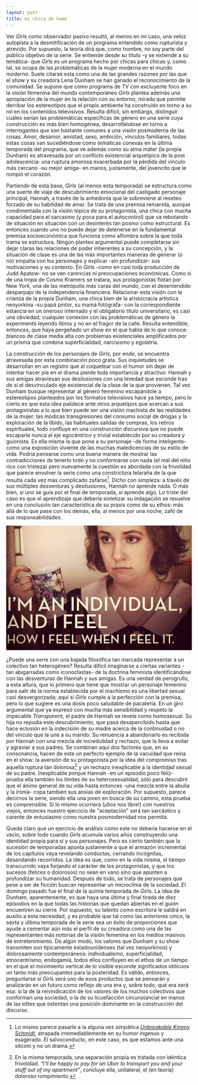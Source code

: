 ```yaml
---
layout: post
title: mi chica de humo
---
```


Ver *Girls* como observador pasivo resultó, al menos en mi caso, una veloz autopista a la desmitificación de un programa entendido como rupturista y atrevido. Por supuesto, la teoría dirá que, como hombre, no soy parte del público objetivo de la serie. Se entiende desde su título -y se extiende a su temática- que *Girls* es un programa hecho por chicas para chicas y, como tal, se ocupa de las problemáticas de la mujer moderna en el mundo moderno. Suele citarse esta como una de las grandes razones por las que el show y su creadora Lena Dunham se han ganado el reconocimiento de la comunidad. Se supone que como programa de TV con excluyente foco en la visión femenina del mundo contemporáneo *Girls* plantea además una apropiación de la mujer en la relación con su entorno, mirada que permite derribar los estereotipos que el propio ambiente ha construido en torno a su rol en los contenidos televisivos. Resulta difícil, sin embargo, distinguir cuáles serían las problemáticas específicas de género en una serie cuya construcción es más bien homogénea, desarrollándose en torno a interrogantes que son bastante comunes a una visión posmoderna de las cosas. Amor, desamor, amistad, sexo, ambición, vínculos familiares, todas estas cosas van sucediéndose como temáticas conexas en la última temporada del programa, que ve además como su alma máter (la propia Dunham) es atravesada por un conflicto existencial arquetípico de la post adolescencia: una ruptura amorosa exacerbada por la pérdida del vínculo más cercano -su mejor amiga- en manos, justamente, del jovencito que le rompió el corazón.

Partiendo de esta base, *Girls* (al menos esta temporada) se estructura como una suerte de viaje de descubrimiento emocional del castigado personaje principal, Hannah, a través de la anhedonia que le sobreviene al reseteo forzado de su habilidad de amar. Se trata de una premisa remanida, aunque condimentada con la visión tópica de su protagonista, una chica con mucha capacidad para el sarcasmo (y poca para el autocontrol) que va rebotando de situación en situación con un desinterés tan posmo como estructural. Es entonces cuando uno no puede dejar de detenerse en la fundamental premisa socioeconómica que funciona como alfombra sobre la que toda trama se estructura. Ningún planteo argumental puede completarse sin dejar claras las relaciones de poder inherentes a su concepción, y la situación de clase es una de las más importantes maneras de generar (o no) empatía con los personajes y explicar -sin profundizar- sus motivaciones y su contexto. En *Girls* -como en casi toda producción de Judd Apatow- no se ven carencias ni preocupaciones económicas. Como si de una tropa de Cosmo Kramers se tratara, sus protagonistas flotan por New York, una de las metrópolis más caras del mundo, con el desentendido desparpajo de la independencia financiera. Relacionar esta visión con la crianza de la propia Dunham, una chica bien de la aristocracia artística neoyorkina -su papá pintor, su mamá fotógrafa- con la correspondiente estancia en un oneroso internado y el obligatorio título universitario, es casi una obviedad; cualquier conexión con las problemáticas de género la experimentó leyendo libros y no en el fragor de la calle. Resulta entendible, entonces, que haya pergeñado un show en el que habla de lo que conoce: blancos de clase media alta con problemas existenciales amplificados por un prisma que combina superficialidad, narcisismo y egolatría.

La construcción de los personajes de *Girls*, por ende, se encuentra atravesada por esta combinación poco grata. Sus inquietudes se desarrollan en un registro que al coquetear con el humor sin dejar de intentar hacer pie en el drama pierde toda importancia y atractivo: Hannah y sus amigas atraviesan sus desilusiones con una levedad que esconde tras de sí el desvinculado eje existencial de la clase de la que provienen. Tal vez Dunham busque representar al género femenino escapándole a estereotipos planteados por los formatos televisivos hace ya tiempo, pero lo cierto es que esta idea palidece ante otros arquetipos que acercan a sus protagonistas a lo que bien puede ser una visión machista de las realidades de la mujer: las módicas transgresiones del consumo social de drogas y la exploración de la libido, las habituales salidas de compras, los retiros espirituales, todo confluye en una construcción discursiva que no puede escaparle nunca al eje egocéntrico y trivial establecido por su creadora y guionista. Es ella misma la que pone a su personaje -de forma inteligente- como una exposición viviente de las muchas maledicencias de su estilo de vida. Podría pensarse como una buena manera de mostrar las contradicciones de tenerlo todo y no conformarse con nada (el mal del niño rico con tristeza) pero nuevamente la cuestión es abordada con la frivolidad que parece envolver la serie como una constrictora telaraña de la que resulta cada vez más complicado zafarse[^fn-n1]. Dicho con simpleza: a través de sus múltiples desventuras y desilusiones, Hannah no aprende nada. O más bien, si uno se guía por el final de temporada, *sí* aprende algo. Lo triste del caso es que el aprendizaje que debería sintetizar su indagación se resuelve en una conclusión tan característica de su praxis como de su ethos: más allá de lo que pase con los demás, ella, al menos por una noche, zafó de sus responsabilidades.

![alt text](https://raw.githubusercontent.com/irigoin/irigoin.github.io/master/images/chiks.jpg "Filosofía barata y zapatos de marca")

¿Puede una serie con una bajada filosófica tan marcada representar a un colectivo tan heterogéneo? Resulta difícil imaginarse a ciertas variantes -tan abigarradas como iconoclastas- de la doctrina feminista identificándose con las desventuras de Hannah y sus amigas. Es una verdad de perogrullo, a esta altura, que lo primero que tiene que mostrar un personaje femenino para salir de la norma establecida por el machismo es una libertad sexual casi desvergonzada; aquí sí *Girls* cumple a la perfección con la premisa, pero lo que sugiere es una dosis poco saludable de pacatería. En un giro argumental que ya expresó con mucha más sensibilidad y respeto la impecable *Transparent*, el padre de Hannah se revela como homosexual. Su hija no repudia este descubrimiento, que pasa desapercibido hasta que hace eclosión en la indecisión de su madre acerca de la continuidad o no del vínculo que la une a su marido. Su renuencia a abandonarlo es recibida por Hannah con una mezcla de incredulidad y rechazo, que la lleva a evitar y agraviar a sus padres. Se combinan aquí dos factores que, en su consonancia, hacen de este un perfecto ejemplo de la vacuidad que reina en el show: la aversión de su protagonista por la idea del compromiso tras aquella ruptura tan dolorosa[^fn-n2] y un rechazo inexplicable a la identidad sexual de su padre. Inexplicable porque Hannah -en un episodio poco feliz- prueba ella también los límites de su heterosexualidad, sólo para descubrir que el ánimo general de su vida hasta entonces -una mezcla entre la abulia y la ironía- copa también sus ansias de exploración. Por supuesto, parece decirnos la serie, siendo ella una joven en busca de su camino, esta prueba es comprensible. Si lo mismo ocurriera (¡dios nos libre!) con nuestros viejos, entonces nuestro ejercicio de "aceptación" será tan sarcástico y carente de entusiasmo como nuestra posmodernidad nos permita.

Queda claro que un ejercicio de análisis como este no debería hacerse en el vacío, sobre todo cuando *Girls* acumula varios años construyendo una identidad propia para sí y sus personajes. Pero es cierto también que la sucesión de temporadas apunta justamente a que el armazón incremental de los capítulos vaya revelando conductas, cerrando incógnitas, desandando recorridos. La idea es que, como en la vida misma, el tiempo transcurrido vaya forjando el carácter de los protagonistas, y que los sucesos (felices o dolorosos) no sean en vano sino que apunten a profundizar su humanidad. Después de todo, se trata de personajes que pese a ser de ficción buscan representar un microclima de la sociedad. El domingo pasado fue el final de la quinta temporada de *Girls*. La idea de Dunham, aparentemente, es que haya una última y final tirada de diez episodios en la que todas las historias que quedan abiertas en el guión encuentren su cierre. Por supuesto, su talento como escritora le saldrá en auxilio a esta necesidad, y es probable que tal como las anteriores cinco, la sexta y última temporada de la serie sea un éxito de proporciones que ayude a cementar aún más el perfil de su creadora como una de las representantes más notorias de la visión femenina en los medios masivos de entretenimiento. De algún modo, los valores que Dunham y su show transmiten son típicamente estadounidenses (tal vez neoyorkinos) y dolorosamente contemporáneos: individualismo, superficialidad, etnocentrismo, endogamia, todos ellos confluyen en el ethos de un tiempo en el que el movimiento vertical de lo visible esconde significados oblicuos un tanto más preocupantes para la posteridad. Es válido, entonces, preguntarse si *Girls* será uno de esos productos que se pensarán y analizarán en un futuro como reflejo de una era y, sobre todo, qué era será esa: si la de la reivindicación de los valores de los muchos colectivos que conforman una sociedad, o la de su licuefacción circunstancial en manos de las elites que ostentan una posición dominante en la construcción del discurso.


[^fn-n1]: Lo mismo parece pasarle a la alguna vez simpática [*Unbreakable Kimmy Schmidt*](http://netflix.com/title/80025384), atrapada irremediablemente en su humor ingenuo y exagerado. El salvoconducto, en este caso, es que estamos ante una sitcom y no un drama.
[^fn-n2]: En la misma temporada, una separación propia es tratada con idéntica frivolidad. *"I'll be happy to pay for an Uber to transport you and your stuff out of my apartment"*, concluye ella, unilateral, el (en teoría) doloroso rompimiento.
